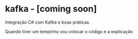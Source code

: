 # kafka - [coming soon]
Integração C# com Kafka e boas práticas. 

Quando tiver um tempinho vou colocar o código e a explicação
